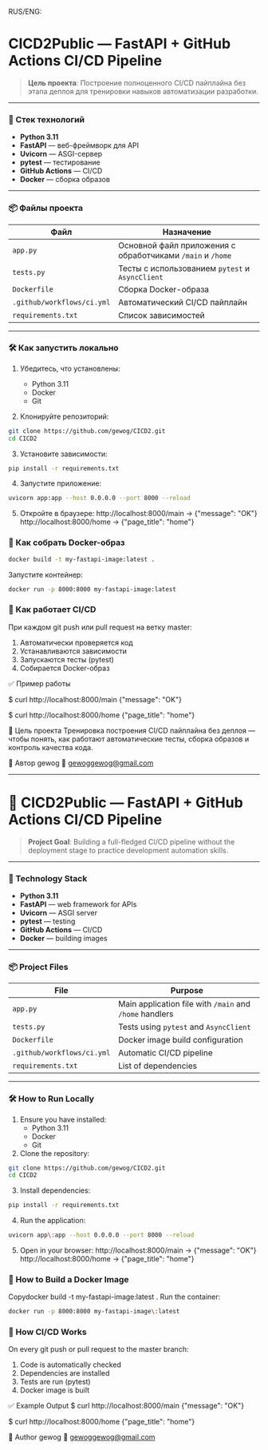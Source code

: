 RUS/ENG:
#  CICD2Public — FastAPI + GitHub Actions CI/CD Pipeline

> **Цель проекта**: Построение полноценного CI/CD пайплайна без этапа деплоя для тренировки навыков автоматизации разработки.
---

### 🔧 Стек технологий

- **Python 3.11**
- **FastAPI** — веб-фреймворк для API
- **Uvicorn** — ASGI-сервер
- **pytest** — тестирование
- **GitHub Actions** — CI/CD
- **Docker** — сборка образов

---

### 📦 Файлы проекта

| Файл | Назначение |
|------|----------|
| `app.py` | Основной файл приложения с обработчиками `/main` и `/home` |
| `tests.py` | Тесты с использованием `pytest` и `AsyncClient` |
| `Dockerfile` | Сборка Docker-образа |
| `.github/workflows/ci.yml` | Автоматический CI/CD пайплайн |
| `requirements.txt` | Список зависимостей |

---

### 🛠 Как запустить локально

1. Убедитесь, что установлены:
   - Python 3.11
   - Docker
   - Git

2. Клонируйте репозиторий:
```bash
git clone https://github.com/gewog/CICD2.git
cd CICD2
```

3. Установите зависимости:
```bash
pip install -r requirements.txt
```


4. Запустите приложение:
```bash
uvicorn app:app --host 0.0.0.0 --port 8000 --reload
```

5. Откройте в браузере:
http://localhost:8000/main → {"message": "OK"}
http://localhost:8000/home → {"page_title": "home"}

### 🐳 Как собрать Docker-образ
```bash
docker build -t my-fastapi-image:latest .
```
Запустите контейнер:
```bash
docker run -p 8000:8000 my-fastapi-image:latest
```

### 🔄 Как работает CI/CD

При каждом git push или pull request на ветку master:

1. Автоматически проверяется код
2. Устанавливаются зависимости
3. Запускаются тесты (pytest)
4. Собирается Docker-образ

✅ Пример работы

$ curl http://localhost:8000/main
{"message": "OK"}

$ curl http://localhost:8000/home
{"page_title": "home"}

🎯 Цель проекта
Тренировка построения CI/CD пайплайна без деплоя — чтобы понять, как работают автоматические тесты, сборка образов и контроль качества кода.

📝 Автор
gewog
📧 gewoggewog@gmail.com

---
# 🚀 CICD2Public — FastAPI + GitHub Actions CI/CD Pipeline
> **Project Goal**: Building a full-fledged CI/CD pipeline without the deployment stage to practice development automation skills.
---
### 🔧 Technology Stack
- **Python 3.11**
- **FastAPI** — web framework for APIs
- **Uvicorn** — ASGI server
- **pytest** — testing
- **GitHub Actions** — CI/CD
- **Docker** — building images
---
### 📦 Project Files
   File | Purpose |
 |------|----------|
 | `app.py` | Main application file with `/main` and `/home` handlers |
 | `tests.py` | Tests using `pytest` and `AsyncClient` |
 | `Dockerfile` | Docker image build configuration |
 | `.github/workflows/ci.yml` | Automatic CI/CD pipeline |
 | `requirements.txt` | List of dependencies |
---
### 🛠 How to Run Locally
1. Ensure you have installed:
   - Python 3.11
   - Docker
   - Git
2. Clone the repository:
```bash
git clone https://github.com/gewog/CICD2.git
cd CICD2
```
3. Install dependencies:
```bash
pip install -r requirements.txt
```
4. Run the application:
```bash
uvicorn app\:app --host 0.0.0.0 --port 8000 --reload
```

5. Open in your browser:
http://localhost:8000/main → {"message": "OK"}
http://localhost:8000/home → {"page_title": "home"}

### 🐳 How to Build a Docker Image
 Copydocker build -t my-fastapi-image\:latest .
Run the container:
```bash
docker run -p 8000:8000 my-fastapi-image\:latest
```

### 🔄 How CI/CD Works
On every git push or pull request to the master branch:

1. Code is automatically checked
2. Dependencies are installed
3. Tests are run (pytest)
4. Docker image is built

✅ Example Output
$ curl http://localhost:8000/main
{"message": "OK"}

$ curl http://localhost:8000/home
{"page_title": "home"}

📝 Author
gewog
📧 gewoggewog@gmail.com